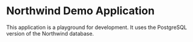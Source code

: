 # Northwind Demo Application

This application is a playground for development. It uses the PostgreSQL version of the Northwind database.
